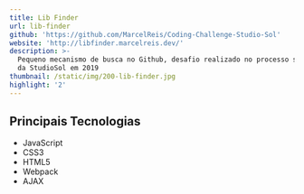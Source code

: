 ```yaml
---
title: Lib Finder
url: lib-finder
github: 'https://github.com/MarcelReis/Coding-Challenge-Studio-Sol'
website: 'http://libfinder.marcelreis.dev/'
description: >-
  Pequeno mecanismo de busca no Github, desafio realizado no processo seletivo
  da StudioSol em 2019
thumbnail: /static/img/200-lib-finder.jpg
highlight: '2'
---
```

## Principais Tecnologias
* JavaScript 
* CSS3
* HTML5
* Webpack
* AJAX
